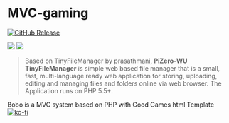 # MVC-gaming

[![GitHub Release](https://img.shields.io/github/v/release/YepaRoberto/MVC-gaming?include_prereleases&style=flat-square)](https://github.com/YepaRoberto/MVC-gaming/Releases)

<img src="https://www.templateshub.net/uploads/1555423801%20html-store-gaming-template-min.png" />
<a href="https://en.wikipedia.org/wiki/php"><img src="https://img.shields.io/static/v1?label=PHP&message=^7.0&color=blue&style=flat-square"/></a>

>Based on TinyFileManager by prasathmani, **PiZero-WU TinyFileManager** is simple web based file manager that is a small, fast, multi-language ready web application for storing, uploading, editing and managing files and folders online via web browser. The Application runs on PHP 5.5+.



Bobo is a MVC system based on PHP with Good Games html Template
[![ko-fi](https://ko-fi.com/img/githubbutton_sm.svg)](https://ko-fi.com/Z8Z0PE53M)
